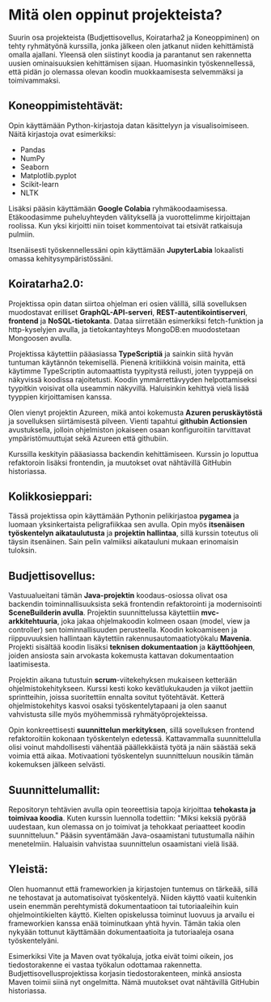 # Mitä olen oppinut projekteista?
Suurin osa projekteista (Budjettisovellus, Koiratarha2 ja Koneoppiminen) on tehty ryhmätyönä kurssilla, jonka jälkeen olen jatkanut niiden kehittämistä omalla ajallani. Yleensä olen siistinyt koodia ja parantanut sen rakennetta uusien ominaisuuksien kehittämisen sijaan. Huomasinkin työskennellessä, että pidän jo olemassa olevan koodin muokkaamisesta selvemmäksi ja toimivammaksi.

## Koneoppimistehtävät: 
Opin käyttämään Python-kirjastoja datan käsittelyyn ja visualisoimiseen. Näitä kirjastoja ovat esimerkiksi:
- Pandas
- NumPy
- Seaborn
- Matplotlib.pyplot
- Scikit-learn
- NLTK
  
Lisäksi pääsin käyttämään **Google Colabia** ryhmäkoodaamisessa. Etäkoodasimme puheluyhteyden välityksellä ja vuorottelimme kirjoittajan roolissa. Kun yksi kirjoitti niin toiset kommentoivat tai etsivät ratkaisuja pulmiin.
  
Itsenäisesti työskennellessäni opin käyttämään **JupyterLabia** lokaalisti omassa kehitysympäristössäni.

## Koiratarha2.0:
Projektissa opin datan siirtoa ohjelman eri osien välillä, sillä sovelluksen muodostavat erilliset **GraphQL-API-serveri**, **REST-autentikointiserveri**, **frontend** ja **NoSQL-tietokanta**. Dataa siirretään esimerkiksi fetch-funktion ja http-kyselyjen avulla, ja tietokantayhteys MongoDB:en muodostetaan Mongoosen avulla.  
  
Projektissa käytettiin pääasiassa **TypeScriptiä** ja sainkin siitä hyvän tuntuman käytännön tekemisellä. Pienenä kritiikkinä voisin mainita, että käytimme TypeScriptin automaattista tyypitystä reilusti, joten tyyppejä on näkyvissä koodissa rajoitetusti. Koodin ymmärrettävyyden helpottamiseksi tyypitkin voisivat olla useammin näkyvillä. Haluisinkin kehittyä vielä lisää tyyppien kirjoittamisen kanssa.
  
Olen vienyt projektin Azureen, mikä antoi kokemusta **Azuren peruskäytöstä** ja sovelluksen siirtämisestä pilveen. Vienti tapahtui **githubin Actionsien** avustuksella, jolloin ohjelmiston jokaiseen osaan konfiguroitiin tarvittavat ympäristömuuttujat sekä Azureen että githubiin.
  
Kurssilla keskityin pääasiassa backendin kehittämiseen. Kurssin jo loputtua refaktoroin lisäksi frontendin, ja muutokset ovat nähtävillä GitHubin historiassa.

## Kolikkosieppari:
Tässä projektissa opin käyttämään Pythonin pelikirjastoa **pygamea** ja luomaan yksinkertaista peligrafiikkaa sen avulla. Opin myös **itsenäisen työskentelyn aikataulutusta** ja **projektin hallintaa**, sillä kurssin toteutus oli täysin itsenäinen. Sain pelin valmiiksi aikatauluni mukaan erinomaisin tuloksin.

## Budjettisovellus:
Vastuualueitani tämän **Java-projektin** koodaus-osiossa olivat osa backendin toiminnallisuuksista sekä frontendin refaktorointi ja modernisointi **SceneBuilderin avulla**. Projektin suunnittelussa käytettiin **mvc-arkkitehtuuria**, joka jakaa ohjelmakoodin kolmeen osaan (model, view ja controller) sen toiminnallisuuden perusteella. Koodin kokoamiseen ja riippuvuuksien hallintaan käytettiin rakennusautomaatiotyökalu **Mavenia**. Projekti sisältää koodin lisäksi **teknisen dokumentaation** ja **käyttöohjeen**, joiden ansiosta sain arvokasta kokemusta kattavan dokumentaation laatimisesta. 

Projektin aikana tutustuin **scrum**-viitekehyksen mukaiseen ketterään ohjelmistokehitykseen. Kurssi kesti koko kevätlukukauden ja viikot jaettiin sprintteihin, joissa suoritettiin ennalta sovitut työtehtävät. Ketterä ohjelmistokehitys kasvoi osaksi työskentelytapaani ja olen saanut vahvistusta sille myös myöhemmissä ryhmätyöprojekteissa.
  
Opin konkreettisesti **suunnittelun merkityksen**, sillä sovelluksen frontend refaktoroitiin kokonaan työskentelyn edetessä. Kattavammalla suunnittelulla olisi voinut mahdollisesti vähentää päällekkäistä työtä ja näin säästää sekä voimia että aikaa. Motivaationi työskentelyn suunnitteluun nousikin tämän kokemuksen jälkeen selvästi.

## Suunnittelumallit:
Repositoryn tehtävien avulla opin teoreettisia tapoja kirjoittaa **tehokasta ja toimivaa koodia**. Kuten kurssin luennolla todettiin: "Miksi keksiä pyörää uudestaan, kun olemassa on jo toimivat ja tehokkaat periaatteet koodin suunnitteluun." Pääsin syventämään Java-osaamistani tutustumalla näihin menetelmiin. Haluaisin vahvistaa suunnittelun osaamistani vielä lisää.

## Yleistä:
Olen huomannut että frameworkien ja kirjastojen tuntemus on tärkeää, sillä ne tehostavat ja automatisoivat työskentelyä. Niiden käyttö vaatii kuitenkin usein enemmän perehtymistä dokumentaatioon tai tutoriaaleihin kuin ohjelmointikielten käyttö. Kielten opiskelussa toiminut luovuus ja arvailu ei frameworkien kanssa enää toiminutkaan yhtä hyvin. Tämän takia olen nykyään tottunut käyttämään dokumentaatioita ja tutoriaaleja osana työskentelyäni.
  
Esimerkiksi Vite ja Maven ovat työkaluja, jotka eivät toimi oikein, jos tiedostorakenne ei vastaa työkalun odottamaa rakennetta. Budjettisovellusprojektissa korjasin tiedostorakenteen, minkä ansiosta Maven toimii siinä nyt ongelmitta. Nämä muutokset ovat nähtävillä GitHubin historiassa.

